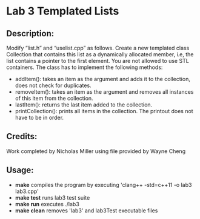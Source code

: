 # Lab 3 Templated Lists

## Description:
Modify “list.h” and “uselist.cpp” as follows. Create a new templated class Collection that contains this list as a dynamically allocated member, i.e, the list contains a pointer to the first element. You are not allowed to use STL containers. The class has to implement the following methods: 
-	addItem(): takes an item as the argument and adds it to the collection, does not check for duplicates. 
-	removeItem(): takes an item as the argument and removes all instances of this item from the collection. 
-	lastItem(): returns the last item added to the collection. 
-	printCollection(): prints all items in the collection. The printout does not have to be in order. 

## Credits:
Work completed by Nicholas Miller using file provided by Wayne Cheng

## Usage:
- **make** compiles the program by executing 'clang++ -std=c++11 -o lab3 lab3.cpp'
- **make test** runs lab3 test suite
- **make run** executes ./lab3
- **make clean** removes 'lab3' and lab3Test executable files